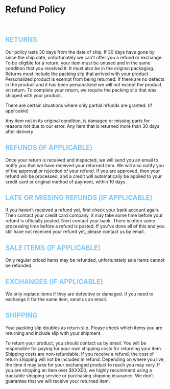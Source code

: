 # Refund Policy
<br>

## <font color= #7EC9FC >RETURNS</font>  
Our policy lasts 30 days from the date of ship. If 30 days have gone by since the ship date, unfortunately we can’t offer you a refund or exchange. To be eligible for a return, your item must be unused and in the same condition that you received it. It must also be in the original packaging. Returns must include the packing slip that arrived with your product. Personalized product is exempt from being returned. If there are no defects in the product and it has been personalized we will not except the product on return. To complete your return, we require the packing slip that was shipped with your product.

There are certain situations where only partial refunds are granted: (if applicable)

Any item not in its original condition, is damaged or missing parts for reasons not due to our error. Any item that is returned more than 30 days after delivery

## <font color= #7EC9FC >REFUNDS (IF APPLICABLE)</font>   
Once your return is received and inspected, we will send you an email to notify you that we have received your returned item. We will also notify you of the approval or rejection of your refund. If you are approved, then your refund will be processed, and a credit will automatically be applied to your credit card or original method of payment, within 10 days.

## <font color= #7EC9FC >LATE OR MISSING REFUNDS (IF APPLICABLE)</font>

If you haven’t received a refund yet, first check your bank account again. Then contact your credit card company, it may take some time before your refund is officially posted. Next contact your bank. There is often some processing time before a refund is posted. If you’ve done all of this and you still have not received your refund yet, please contact us by email.

## <font color= #7EC9FC >SALE ITEMS (IF APPLICABLE)</font> 
Only regular priced items may be refunded, unfortunately sale items cannot be refunded.

## <font color= #7EC9FC >EXCHANGES (IF APPLICABLE)</font> 
We only replace items if they are defective or damaged.  If you need to exchange it for the same item, send us an email.

## <font color= #7EC9FC >SHIPPING</font>
Your packing slip doubles as return slip.  Please check which items you are returning and include slip with your shipment.

To return your product, you should contact us by email. You will be responsible for paying for your own shipping costs for returning your item. Shipping costs are non-refundable.  If you receive a refund, the cost of return shipping will not be included in refund. Depending on where you live, the time it may take for your exchanged product to reach you may vary.  If you are shipping an item over $XXX00, we highly recommend using a trackable shipping service or purchasing shipping insurance. We don’t guarantee that we will receive your returned item.
